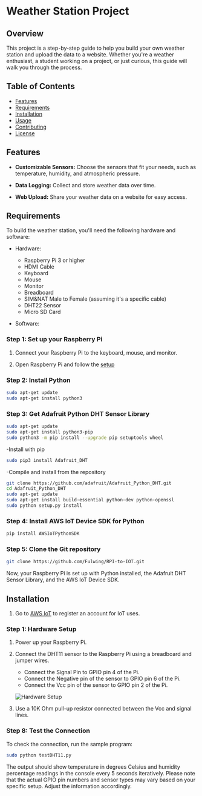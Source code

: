 # Weather Station Project

## Overview

This project is a step-by-step guide to help you build your own weather station and upload the data to a website. Whether you're a weather enthusiast, a student working on a project, or just curious, this guide will walk you through the process.

## Table of Contents

- [Features](#features)
- [Requirements](#requirements)
- [Installation](#installation)
- [Usage](#usage)
- [Contributing](#contributing)
- [License](#license)

## Features

- **Customizable Sensors:** Choose the sensors that fit your needs, such as temperature, humidity, and atmospheric pressure.

- **Data Logging:** Collect and store weather data over time.

- **Web Upload:** Share your weather data on a website for easy access.

## Requirements

To build the weather station, you'll need the following hardware and software:

- Hardware:
  - Raspberry Pi 3 or higher
  - HDMI Cable
  - Keyboard
  - Mouse
  - Monitor
  - Breadboard
  - SIM&NAT Male to Female (assuming it's a specific cable)
  - DHT22 Sensor
  - Micro SD Card

- Software:

### Step 1: Set up your Raspberry Pi

1. Connect your Raspberry Pi to the keyboard, mouse, and monitor.

2. Open Raspberry Pi and follow the [setup](https://raspberrypihq.com/booting-the-raspberry-pi-for-the-first-time/)

### Step 2: Install Python

```bash
sudo apt-get update
sudo apt-get install python3
```

### Step 3: Get Adafruit Python DHT Sensor Library

```bash
sudo apt-get update
sudo apt-get install python3-pip
sudo python3 -m pip install --upgrade pip setuptools wheel
```

-Install with pip

```bash
sudo pip3 install Adafruit_DHT
```

-Compile and install from the repository

```bash
git clone https://github.com/adafruit/Adafruit_Python_DHT.git
cd Adafruit_Python_DHT
sudo apt-get update
sudo apt-get install build-essential python-dev python-openssl
sudo python setup.py install
```

### Step 4: Install AWS IoT Device SDK for Python

```bash
pip install AWSIoTPythonSDK
```

### Step 5: Clone the Git repository

```bash
git clone https://github.com/Fulwing/RPI-to-IOT.git
```

Now, your Raspberry Pi is set up with Python installed, the Adafruit DHT Sensor Library, and the AWS IoT Device SDK.

## Installation

1. Go to [AWS IoT](https://aws.amazon.com/) to register an account for IoT uses.

### Step 1: Hardware Setup

1. Power up your Raspberry Pi.

2. Connect the DHT11 sensor to the Raspberry Pi using a breadboard and jumper wires.

   - Connect the Signal Pin to GPIO pin 4 of the Pi.
   - Connect the Negative pin of the sensor to GPIO pin 6 of the Pi.
   - Connect the Vcc pin of the sensor to GPIO pin 2 of the Pi.

   ![Hardware Setup](https://camo.githubusercontent.com/cc42189988c7245bace156da1bf676673c9311d21c5274b8c90b5a96248aadf0/687474703a2f2f7777772e636972637569746261736963732e636f6d2f77702d636f6e74656e742f75706c6f6164732f323031352f31322f486f772d746f2d53657475702d7468652d44485431312d6f6e2d7468652d5261737062657272792d50692d466f75722d70696e2d44485431312d576972696e672d4469616772616d2e706e67)

3. Use a 10K Ohm pull-up resistor connected between the Vcc and signal lines.

### Step 8: Test the Connection

To check the connection, run the sample program:

```bash
sudo python testDHT11.py
```

The output should show temperature in degrees Celsius and humidity percentage readings in the console every 5 seconds iteratively. Please note that the actual GPIO pin numbers and sensor types may vary based on your specific setup. Adjust the information accordingly.

